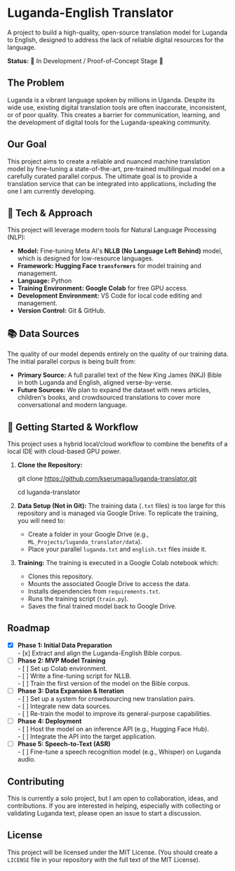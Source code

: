 # Luganda-English Translator

A project to build a high-quality, open-source translation model for Luganda to English, designed to address the lack of reliable digital resources for the language.

**Status:** 🚧 In Development / Proof-of-Concept Stage 🚧

## The Problem

Luganda is a vibrant language spoken by millions in Uganda. Despite its wide use, existing digital translation tools are often inaccurate, inconsistent, or of poor quality. This creates a barrier for communication, learning, and the development of digital tools for the Luganda-speaking community.

## Our Goal

This project aims to create a reliable and nuanced machine translation model by fine-tuning a state-of-the-art, pre-trained multilingual model on a carefully curated parallel corpus. The ultimate goal is to provide a translation service that can be integrated into applications, including the one I am currently developing.

## 🧠 Tech & Approach

This project will leverage modern tools for Natural Language Processing (NLP):

* **Model:** Fine-tuning Meta AI's **NLLB (No Language Left Behind)** model, which is designed for low-resource languages.  
* **Framework:** **Hugging Face `transformers`** for model training and management.  
* **Language:** Python  
* **Training Environment:** **Google Colab** for free GPU access.  
* **Development Environment:** VS Code for local code editing and management.  
* **Version Control:** Git & GitHub.

## 📚 Data Sources

The quality of our model depends entirely on the quality of our training data. The initial parallel corpus is being built from:

* **Primary Source:** A full parallel text of the New King James (NKJ) Bible in both Luganda and English, aligned verse-by-verse.  
* **Future Sources:** We plan to expand the dataset with news articles, children's books, and crowdsourced translations to cover more conversational and modern language.

## 🚀 Getting Started & Workflow

This project uses a hybrid local/cloud workflow to combine the benefits of a local IDE with cloud-based GPU power.

1. **Clone the Repository:**  
     
   git clone https://github.com/kserumaga/luganda-translator.git  
     
   cd luganda-translator  
     
2. **Data Setup (Not in Git):** The training data (`.txt` files) is too large for this repository and is managed via Google Drive. To replicate the training, you will need to:  
     
   * Create a folder in your Google Drive (e.g., `ML_Projects/luganda_translator/data`).  
   * Place your parallel `luganda.txt` and `english.txt` files inside it.

   

3. **Training:** The training is executed in a Google Colab notebook which:  
     
   * Clones this repository.  
   * Mounts the associated Google Drive to access the data.  
   * Installs dependencies from `requirements.txt`.  
   * Runs the training script (`train.py`).  
   * Saves the final trained model back to Google Drive.

## Roadmap

- [x] **Phase 1: Initial Data Preparation**  
      - [x] Extract and align the Luganda-English Bible corpus.  
- [ ] **Phase 2: MVP Model Training**  
      - [ ] Set up Colab environment.  
      - [ ] Write a fine-tuning script for NLLB.  
      - [ ] Train the first version of the model on the Bible corpus.  
- [ ] **Phase 3: Data Expansion & Iteration**  
      - [ ] Set up a system for crowdsourcing new translation pairs.  
      - [ ] Integrate new data sources.  
      - [ ] Re-train the model to improve its general-purpose capabilities.  
- [ ] **Phase 4: Deployment**  
      - [ ] Host the model on an inference API (e.g., Hugging Face Hub).  
      - [ ] Integrate the API into the target application.  
- [ ] **Phase 5: Speech-to-Text (ASR)**  
      - [ ] Fine-tune a speech recognition model (e.g., Whisper) on Luganda audio.

## Contributing

This is currently a solo project, but I am open to collaboration, ideas, and contributions. If you are interested in helping, especially with collecting or validating Luganda text, please open an issue to start a discussion.

## License

This project will be licensed under the MIT License. (You should create a `LICENSE` file in your repository with the full text of the MIT License).